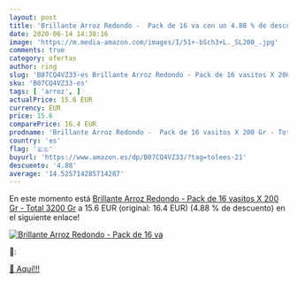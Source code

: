 ```yaml
---
layout: post
title: 'Brillante Arroz Redondo -  Pack de 16 va con un 4.88 % de descuento'
date: 2020-06-14 14:38:16
image: 'https://m.media-amazon.com/images/I/51+-bSch3+L._SL200_.jpg'
comments: true
category: ofertas
author: ring
slug: 'B07CQ4VZ33-es Brillante Arroz Redondo - Pack de 16 vasitos X 200 Gr -...'
sku: 'B07CQ4VZ33-es'
tags: [ 'arroz', ]
actualPrice: 15.6 EUR
currency: EUR
price: 15.6
comparePrice: 16.4 EUR
prodname: 'Brillante Arroz Redondo -  Pack de 16 vasitos X 200 Gr - Total 3200 Gr'
country: 'es'
flag: '🇪🇸'
buyurl: 'https://www.amazon.es/dp/B07CQ4VZ33/?tag=tolees-21'
descuento: '4.88'
average: '14.525714285714287'
---
```


En este momento está [Brillante Arroz Redondo -  Pack de 16 vasitos X 200 Gr - Total 3200 Gr](https://www.amazon.es/dp/B07CQ4VZ33/?tag=tolees-21) a 15.6 EUR (original: 16.4 EUR) (4.88 %  de descuento) en el siguiente enlace!

[![Brillante Arroz Redondo -  Pack de 16 va](https://m.media-amazon.com/images/I/51+-bSch3+L._SL200_.jpg)](https://www.amazon.es/dp/B07CQ4VZ33/?tag=tolees-21)

🔎:


[🛒 Aquí!!!](https://www.amazon.es/dp/B07CQ4VZ33/?tag=tolees-21)
